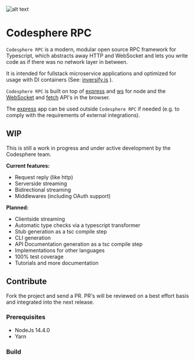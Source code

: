 ![alt text](https://github.com/0cfg/rpc/blob/main/banner.png?raw=true)

# Codesphere RPC
`Codesphere RPC` is a modern, modular open source RPC framework for Typescript, which abstracts away HTTP and WebSocket and lets you write code as if there was no network layer in between.

It is intended for fullstack microservice applications and optimized for usage with DI containers (See: [inversify.js](https://github.com/inversify/InversifyJS)
).

`Codesphere RPC` is built on top of [express](https://github.com/expressjs/express) and [ws](https://github.com/websockets/ws) for node and the [WebSocket](https://developer.mozilla.org/en-US/docs/Web/API/WebSocket) and [fetch](https://developer.mozilla.org/en-US/docs/Web/API/fetch) API's in the browser.

The [express](https://github.com/expressjs/express) app can be used outside `Codesphere RPC` if needed (e.g. to comply with the requirements of external integrations).

## WIP

This is still a work in progress and under active development by the Codesphere team.

**Current features:**

* Request reply (like http)
* Serverside streaming
* Bidirectional streaming
* Middlewares (including OAuth support)

**Planned:**

* Clientside streaming
* Automatic type checks via a typescript transformer
* Stub generation as a tsc compile step
* CLI generation
* API Documentation generation as a tsc compile step
* Implementations for other languages
* 100% test coverage
* Tutorials and more documentation

## Contribute

Fork the project and send a PR.
PR's will be reviewed on a best effort basis and integrated into the next release.

### Prerequisites

* NodeJs 14.4.0
* Yarn

### Build
